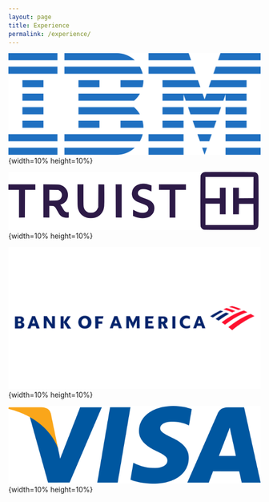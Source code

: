 ```yaml
---
layout: page
title: Experience
permalink: /experience/
---
```


![IBM](/assets/images/IBM_logo.svg){width=10% height=10%}

![Truist](/assets/images/Truist_Financial_logo.svg){width=10% height=10%}

![BOA](/assets/images/Bank-of-America-Logo.png){width=10% height=10%}

![Visa](/assets/images/Visa_Logo.png){width=10% height=10%}
